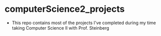 # computerScience2_projects
- This repo contains most of the projects I've completed during my time taking Computer Science II with Prof. Steinberg
